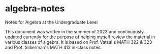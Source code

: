 # algebra-notes
Notes for Algebra at the Undergraduate Level

This document was written in the summer of 2023
and continuously updated currently
for the purpose of helping myself review the material
in various classes of algebra.
It is based on Prof. Vatsal's MATH 322 & 323
and Prof. Silberman's MATH 412 in-class notes.
